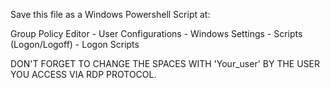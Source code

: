 Save this file as a Windows Powershell Script at:

Group Policy Editor - User Configurations - Windows Settings - Scripts (Logon/Logoff) - Logon Scripts

DON'T FORGET TO CHANGE THE SPACES WITH 'Your_user' BY THE USER YOU ACCESS VIA RDP PROTOCOL.
